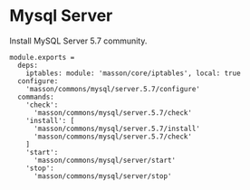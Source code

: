 
# Mysql Server

Install MySQL Server 5.7 community.

    module.exports =
      deps:
        iptables: module: 'masson/core/iptables', local: true
      configure:
        'masson/commons/mysql/server.5.7/configure'
      commands:
        'check':
          'masson/commons/mysql/server.5.7/check'
        'install': [
          'masson/commons/mysql/server.5.7/install'
          'masson/commons/mysql/server.5.7/check'
        ]
        'start':
          'masson/commons/mysql/server/start'
        'stop':
          'masson/commons/mysql/server/stop'
